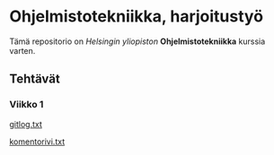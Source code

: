 # Ohjelmistotekniikka, harjoitustyö
Tämä repositorio on *Helsingin yliopiston* **Ohjelmistotekniikka** kurssia varten.
## Tehtävät
### Viikko 1
[gitlog.txt](https://github.com/oheinonen/ot-harjoitustyo/blob/master/laskarit/viikko1/gitlog.txt)

[komentorivi.txt](https://github.com/oheinonen/ot-harjoitustyo/blob/master/laskarit/viikko1/komentorivi.txt)
